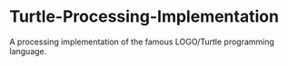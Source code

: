 # Turtle-Processing-Implementation
A processing implementation of the famous LOGO/Turtle programming language.
